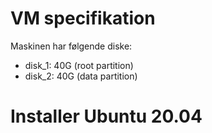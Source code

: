 # VM specifikation
Maskinen har følgende diske:
- disk_1: 40G (root partition)
- disk_2: 40G (data partition)

# Installer Ubuntu 20.04